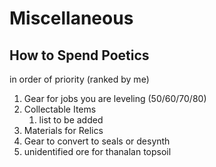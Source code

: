 # Miscellaneous

## How to Spend Poetics

in order of priority (ranked by me)

1. Gear for jobs you are leveling (50/60/70/80)
2. Collectable Items
   1. list to be added
3. Materials for Relics
4. Gear to convert to seals or desynth
5. unidentified ore for thanalan topsoil
